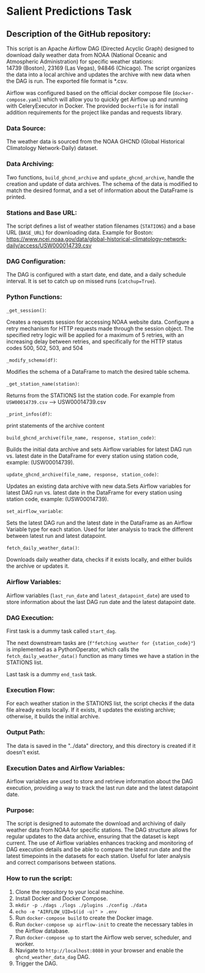 # **Salient Predictions Task**

## **Description of the GitHub repository:**

This script is an Apache Airflow DAG (Directed Acyclic Graph) designed to download daily weather data from NOAA (National Oceanic and Atmospheric Administration) for specific weather stations: 14739 (Boston), 23169 (Las Vegas), 94846 (Chicago). The script organizes the data into a local archive and updates the archive with new data when the DAG is run. The exported file format is *.csv. 

Airflow was configured based on the official docker compose file (`docker-compose.yaml`) which will allow you to quickly get Airflow up and running with CeleryExecutor in Docker. The provided `Dockerfile` is for install addition requirements for the project like pandas and requests library.

### **Data Source:**

The weather data is sourced from the NOAA GHCND (Global Historical Climatology Network-Daily) dataset.

### **Data Archiving:**

Two functions, `build_ghcnd_archive` and `update_ghcnd_archive`, handle the creation and update of data archives. The schema of the data is modified to match the desired format, and a set of information about the DataFrame is printed.

### **Stations and Base URL:**

The script defines a list of weather station filenames (`STATIONS`) and a base URL (`BASE_URL`) for downloading data.
Example for Boston: https://www.ncei.noaa.gov/data/global-historical-climatology-network-daily/access/USW000014739.csv

### **DAG Configuration:**

The DAG is configured with a start date, end date, and a daily schedule interval. It is set to catch up on missed runs (`catchup=True`).

### **Python Functions:**


`_get_session()`: 

Creates a requests session for accessing NOAA website data. Configure a retry mechanism for HTTP requests made through the session object. The specified retry logic will be applied for a maximum of 5 retries, with an increasing delay between retries, and specifically for the HTTP status codes 500, 502, 503, and 504

`_modify_schema(df)`: 

Modifies the schema of a DataFrame to match the desired table schema.

`_get_station_name(station)`: 

Returns from the STATIONS list the station code. For example from `USW00014739.csv` ——> USW00014739.csv

`_print_infos(df)`: 

print statements of the archive content

`build_ghcnd_archive(file_name, response, station_code)`: 

Builds the initial data archive and sets Airflow variables for latest DAG run vs. latest date in the DataFrame for every station using station code, example: (USW00014739).

`update_ghcnd_archive(file_name, response, station_code)`: 

Updates an existing data archive with new data.Sets Airflow variables for latest DAG run vs. latest date in the DataFrame for every station using station code, example: (USW00014739).

`set_airflow_variable`: 

Sets the latest DAG run and the latest date in the DataFrame as an Airflow Variable type for each station. Used for later analysis to track the different between latest run and latest datapoint.

`fetch_daily_weather_data()`: 

Downloads daily weather data, checks if it exists locally, and either builds the archive or updates it.

### **Airflow Variables:**

Airflow variables (`last_run_date` and `latest_datapoint_date`) are used to store information about the last DAG run date and the latest datapoint date.

### **DAG Execution:**

First task is a dummy task called `start_dag`. 

The next downstream tasks are (`f"fetching weather for {station_code}"`) is implemented as a PythonOperator, which calls the `fetch_daily_weather_data()` function as many times we have a station in the STATIONS list. 

Last task is a dummy `end_task` task.


### **Execution Flow:**

For each weather station in the STATIONS list, the script checks if the data file already exists locally. If it exists, it updates the existing archive; otherwise, it builds the initial archive.

### **Output Path:**

The data is saved in the "../data" directory, and this directory is created if it doesn't exist.

### **Execution Dates and Airflow Variables:**

Airflow variables are used to store and retrieve information about the DAG execution, providing a way to track the last run date and the latest datapoint date.

### **Purpose:**

The script is designed to automate the download and archiving of daily weather data from NOAA for specific stations. The DAG structure allows for regular updates to the data archive, ensuring that the dataset is kept current. The use of Airflow variables enhances tracking and monitoring of DAG execution details and be able to compare the latest run date and the latest timepoints in the datasets for each station. Useful for later analysis and correct comparisons between stations.


### **How to run the script:**

1. Clone the repository to your local machine.
2. Install Docker and Docker Compose.
3. `mkdir -p ./dags ./logs ./plugins ./config ./data`
4. `echo -e "AIRFLOW_UID=$(id -u)" > .env`
3. Run `docker-compose build` to create the Docker image.
3. Run `docker-compose up airflow-init` to create the necessary tables in the Airflow database.
4. Run `docker-compose up` to start the Airflow web server, scheduler, and worker.
5. Navigate to `http://localhost:8080` in your browser and enable the `ghcnd_weather_data_dag` DAG.
6. Trigger the DAG.
